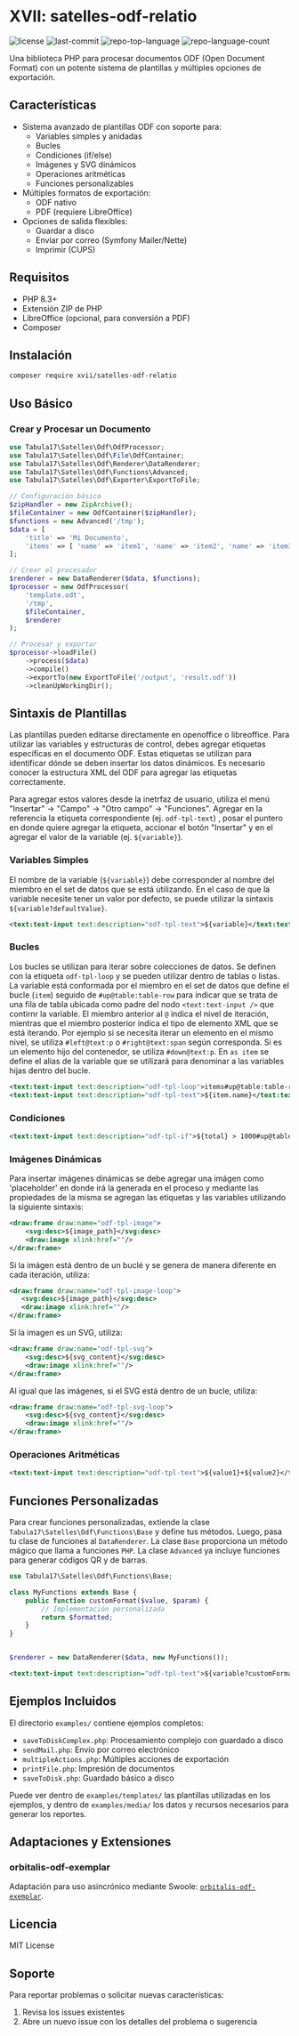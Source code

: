 # XVII: satelles-odf-relatio
<p>
	<img src="https://img.shields.io/github/license/Tabula17/satelles-odf-relatio?style=default&logo=opensourceinitiative&logoColor=white&color=2141ec" alt="license">
	<img src="https://img.shields.io/github/last-commit/Tabula17/satelles-odf-relatio?style=default&logo=git&logoColor=white&color=2141ec" alt="last-commit">
	<img src="https://img.shields.io/github/languages/top/Tabula17/satelles-odf-relatio?style=default&color=2141ec" alt="repo-top-language">
	<img src="https://img.shields.io/github/languages/count/Tabula17/satelles-odf-relatio?style=default&color=2141ec" alt="repo-language-count">
</p>
Una biblioteca PHP para procesar documentos ODF (Open Document Format) con un potente sistema de plantillas y múltiples opciones de exportación.

## Características

- Sistema avanzado de plantillas ODF con soporte para:
  - Variables simples y anidadas
  - Bucles
  - Condiciones (if/else)
  - Imágenes y SVG dinámicos
  - Operaciones aritméticas
  - Funciones personalizables
- Múltiples formatos de exportación:
  - ODF nativo
  - PDF (requiere LibreOffice)
- Opciones de salida flexibles:
  - Guardar a disco
  - Enviar por correo (Symfony Mailer/Nette)
  - Imprimir (CUPS)

## Requisitos

- PHP 8.3+
- Extensión ZIP de PHP
- LibreOffice (opcional, para conversión a PDF)
- Composer

## Instalación

```bash
composer require xvii/satelles-odf-relatio
```

## Uso Básico

### Crear y Procesar un Documento

```php
use Tabula17\Satelles\Odf\OdfProcessor;
use Tabula17\Satelles\Odf\File\OdfContainer;
use Tabula17\Satelles\Odf\Renderer\DataRenderer;
use Tabula17\Satelles\Odf\Functions\Advanced;
use Tabula17\Satelles\Odf\Exporter\ExportToFile;

// Configuración básica
$zipHandler = new ZipArchive();
$fileContainer = new OdfContainer($zipHandler);
$functions = new Advanced('/tmp');
$data = [
    'title' => 'Mi Documento',
    'items' => [ 'name' => 'item1', 'name' => 'item2', 'name' => 'item3']
];

// Crear el procesador
$renderer = new DataRenderer($data, $functions);
$processor = new OdfProcessor(
    'template.odt',
    '/tmp',
    $fileContainer,
    $renderer
);

// Procesar y exportar
$processor->loadFile()
    ->process($data)
    ->compile()
    ->exportTo(new ExportToFile('/output', 'result.odf'))
    ->cleanUpWorkingDir();
```

## Sintaxis de Plantillas

Las plantillas pueden editarse directamente en openoffice o libreoffice.
Para utilizar las variables y estructuras de control, debes agregar etiquetas específicas en el documento ODF. Estas etiquetas se utilizan para identificar dónde se deben insertar los datos dinámicos.
Es necesario conocer la estructura XML del ODF para agregar las etiquetas correctamente.

Para agregar estos valores desde la inetrfaz de usuario, utiliza el menú "Insertar" -> "Campo" -> "Otro campo" -> "Funciones".
Agregar en la referencia la etiqueta correspondiente (ej. `odf-tpl-text`) , posar el puntero en donde quiere agregar la etiqueta, accionar el botón "Insertar" y en el agregar el valor de la variable (ej. `${variable}`). 

### Variables Simples
El nombre de la variable (`${variable}`) debe corresponder al nombre del miembro en el set de datos que se está utilizando.
En el caso de que la variable necesite tener un valor por defecto, se puede utilizar la sintaxis `${variable?defaultValue}`.
```xml
<text:text-input text:description="odf-tpl-text">${variable}</text:text-input>
```

### Bucles
Los bucles se utilizan para iterar sobre colecciones de datos. Se definen con la etiqueta `odf-tpl-loop` y se pueden utilizar dentro de tablas o listas.
La variable está conformada por el miembro en el set de datos que define el bucle (`item`) seguido de `#up@table:table-row` para indicar que se trata de una fila de tabla ubicada como padre del nodo `<text:text-input />` que contirnr la variable. 
El miembro anterior al `@` indica el nivel de iteración, mientras que el miembro posterior indica el tipo de elemento XML que se está iterando.
Por ejemplo si se necesita iterar un elemento en el mismo nivel, se utiliza `#left@text:p` o `#right@text:span` según corresponda. Si es un elemento hijo del contenedor, se utiliza `#down@text:p`.
En `as item` se define el alias de la variable que se utilizará para denominar a las variables hijas dentro del bucle.

```xml
<text:text-input text:description="odf-tpl-loop">items#up@table:table-row as item</text:text-input>
<text:text-input text:description="odf-tpl-text">${item.name}</text:text-input>
```

### Condiciones
```xml
<text:text-input text:description="odf-tpl-if">${total} > 1000#up@table:table-row</text:text-input>
```

### Imágenes Dinámicas

Para insertar imágenes dinámicas se debe agregar una imágen como 'placeholder' en donde irá la generada en el proceso y mediante las propiedades de la misma se agregan las etiquetas y las variables utilizando la siguiente sintaxis:

```xml
<draw:frame draw:name="odf-tpl-image">
    <svg:desc>${image_path}</svg:desc>
    <draw:image xlink:href=""/>
</draw:frame>
```
Si la imágen está dentro de un buclé y se genera de manera diferente en cada iteración, utiliza:
```xml   
<draw:frame draw:name="odf-tpl-image-loop">
   <svg:desc>${image_path}</svg:desc>
   <draw:image xlink:href=""/>
</draw:frame>
```
Si la imagen es un SVG, utiliza:
```xml
<draw:frame draw:name="odf-tpl-svg">
    <svg:desc>${svg_content}</svg:desc>
    <draw:image xlink:href=""/>
</draw:frame>
```
Al igual que las imágenes, si el SVG está dentro de un bucle, utiliza:
```xml
<draw:frame draw:name="odf-tpl-svg-loop">
    <svg:desc>${svg_content}</svg:desc>
    <draw:image xlink:href=""/>
</draw:frame>
```

### Operaciones Aritméticas
```xml
<text:text-input text:description="odf-tpl-text">${value1}+${value2}</text:text-input>
```

## Funciones Personalizadas

Para crear funciones personalizadas, extiende la clase `Tabula17\Satelles\Odf\Functions\Base` y define tus métodos. Luego, pasa tu clase de funciones al `DataRenderer`. 
La clase `Base` proporciona un método mágico que llama a funciones `PHP`. La clase `Advanced` ya incluye funciones para generar códigos QR y de barras.

```php
use Tabula17\Satelles\Odf\Functions\Base;

class MyFunctions extends Base {
    public function customFormat($value, $param) {
        // Implementación personalizada
        return $formatted;
    }
}


$renderer = new DataRenderer($data, new MyFunctions());
```
```xml
<text:text-input text:description="odf-tpl-text">${variable?customFormat|paramValue}</text:text-input>
```

## Ejemplos Incluidos

El directorio `examples/` contiene ejemplos completos:
- `saveToDiskComplex.php`: Procesamiento complejo con guardado a disco
- `sendMail.php`: Envío por correo electrónico
- `multipleActions.php`: Múltiples acciones de exportación
- `printFile.php`: Impresión de documentos
- `saveToDisk.php`: Guardado básico a disco

Puede ver dentro de `examples/templates/` las plantillas utilizadas en los ejemplos, y dentro de `examples/media/` los datos y recursos necesarios para generar los reportes.

## Adaptaciones y Extensiones

### orbitalis-odf-exemplar
Adaptación para uso asincrónico mediante Swoole: [`orbitalis-odf-exemplar`](https://github.com/Tabula17/orbitalis-odf-exemplar).


## Licencia

MIT License

## Soporte

Para reportar problemas o solicitar nuevas características:
1. Revisa los issues existentes
2. Abre un nuevo issue con los detalles del problema o sugerencia
